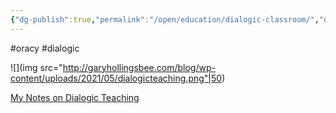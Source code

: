 ```yaml
---
{"dg-publish":true,"permalink":"/open/education/dialogic-classroom/","dgHomeLink":true,"dgPassFrontmatter":false}
---
```



#oracy #dialogic

![](img src="http://garyhollingsbee.com/blog/wp-content/uploads/2021/05/dialogicteaching.png"|50)

[My Notes on Dialogic Teaching](http://garyhollingsbee.com/blog/dialogic-teaching/)